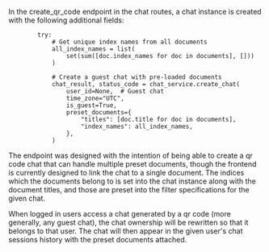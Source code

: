 In the create_qr_code endpoint in the chat routes, a chat instance is created with the following additional fields:

            try:
                # Get unique index names from all documents
                all_index_names = list(
                    set(sum([doc.index_names for doc in documents], []))
                )

                # Create a guest chat with pre-loaded documents
                chat_result, status_code = chat_service.create_chat(
                    user_id=None,  # Guest chat
                    time_zone="UTC",
                    is_guest=True,
                    preset_documents={
                        "titles": [doc.title for doc in documents],
                        "index_names": all_index_names,
                    },
                )

The endpoint was designed with the intention of being able to create a qr code chat that can handle multiple preset documents, though the frontend is currently designed to link the chat to a single document. The indices which the documents belong to is set into the chat instance along with the document titles, and those are preset into the filter specifications for the given chat.

When logged in users access a chat generated by a qr code (more generally, any guest chat), the chat ownership will be rewritten so that it belongs to that user. The chat will then appear in the given user's chat sessions history with the preset documents attached.

